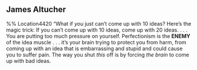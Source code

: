 ## James Altucher 
%% Location4420 
“What if *you* just can’t come up with 10 ideas? Here’s the magic trick: If you can’t come up with 10 ideas, come up with 20 ideas. . . . You are putting too much pressure on yourself. Perfectionism is the **ENEMY** of the idea muscle . . . it’s your brain trying to protect you from harm, from coming up with an idea that is embarrassing and stupid and could cause you to suffer pain. The way you shut *this* off is by forcing *the brain* to come up with bad ideas. 